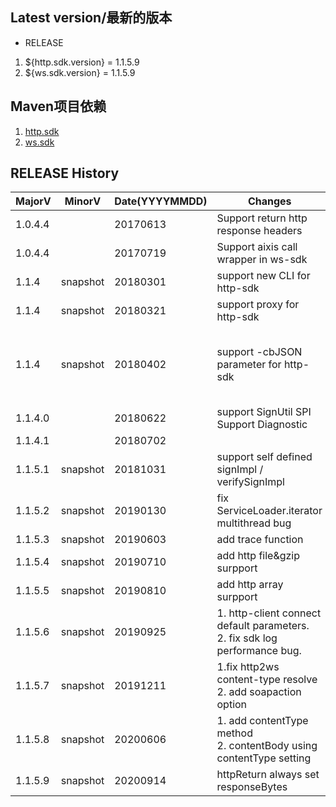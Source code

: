 ## Latest version/最新的版本
* RELEASE
 1.  ${http.sdk.version} = 1.1.5.9
 2.  ${ws.sdk.version} = 1.1.5.9

## Maven项目依赖
 1. [http.sdk](https://mvnrepository.com/artifact/com.alibaba.csb.sdk/http-client)
 2. [ws.sdk](https://mvnrepository.com/artifact/com.alibaba.csb.sdk/ws-client)
 
## RELEASE History

| MajorV  | MinorV | Date(YYYYMMDD) | Changes                              | Details |
| ------- | ------ | -------------- | ------------------------------------ | ------- |
| 1.0.4.4 |        | 20170613       | Support return http response headers | [go](release/r20170613.md)|
| 1.0.4.4 |        | 20170719       | Support aixis call wrapper in ws-sdk | [go](release/r20170719.md)|
| 1.1.4   | snapshot |20180301     | support new CLI for http-sdk          | [go](release/r20180301.md)       |
| 1.1.4   | snapshot |20180321     | support proxy for http-sdk          |   [go](release/r20180321.md)     |
| 1.1.4   | snapshot |20180402     | support -cbJSON parameter for http-sdk  |  enable passing json body String in CLI  |
| 1.1.4.0 |        | 20180622      | support SignUtil SPI  <br> Support Diagnostic <br>| [go](release/r20180622.md) |
| 1.1.4.1 |        | 20180702      | | |
| 1.1.5.1 | snapshot | 20181031   | support self defined signImpl \/ verifySignImpl | [go](release/r20181031.md) |
| 1.1.5.2 | snapshot | 20190130   | fix ServiceLoader.iterator multithread bug | [go](release/r20181031.md) |
| 1.1.5.3 | snapshot | 20190603   | add trace function                         | [go](release/r20190603.md) |
| 1.1.5.4 | snapshot | 20190710   | add http file&gzip surpport                         | [go](release/r20190710.md) |
| 1.1.5.5 | snapshot | 20190810   | add http array surpport                         | [go](release/r20190810.md) |
| 1.1.5.6 | snapshot | 20190925   | 1. http-client connect default parameters.<br/>2. fix sdk log performance bug.              | [go](release/r20190925.md) |
| 1.1.5.7 | snapshot | 20191211   | 1.fix http2ws content-type resolve <br/>2. add soapaction option<br/>            | [go](release/r220191211.md)  |
| 1.1.5.8 | snapshot | 20200606   | 1. add contentType method<br/>2. contentBody using contentType setting             | [go](release/r20200606.md)  |
| 1.1.5.9 | snapshot | 20200914   | httpReturn always set responseBytes             | [go](release/r20200914.md)  |

